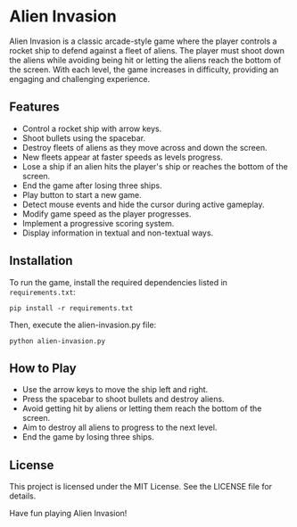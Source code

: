 # Alien Invasion

Alien Invasion is a classic arcade-style game where the player controls a rocket ship to defend against a fleet of aliens. The player must shoot down the aliens while avoiding being hit or letting the aliens reach the bottom of the screen. With each level, the game increases in difficulty, providing an engaging and challenging experience.

## Features

- Control a rocket ship with arrow keys.
- Shoot bullets using the spacebar.
- Destroy fleets of aliens as they move across and down the screen.
- New fleets appear at faster speeds as levels progress.
- Lose a ship if an alien hits the player's ship or reaches the bottom of the screen.
- End the game after losing three ships.
- Play button to start a new game.
- Detect mouse events and hide the cursor during active gameplay.
- Modify game speed as the player progresses.
- Implement a progressive scoring system.
- Display information in textual and non-textual ways.

## Installation

To run the game, install the required dependencies listed in `requirements.txt`:

```
pip install -r requirements.txt
```
Then, execute the alien-invasion.py file:
```
python alien-invasion.py
```
## How to Play

- Use the arrow keys to move the ship left and right.
- Press the spacebar to shoot bullets and destroy aliens.
- Avoid getting hit by aliens or letting them reach the bottom of the screen.
- Aim to destroy all aliens to progress to the next level.
- End the game by losing three ships.

## License
This project is licensed under the MIT License. See the LICENSE file for details.

Have fun playing Alien Invasion!